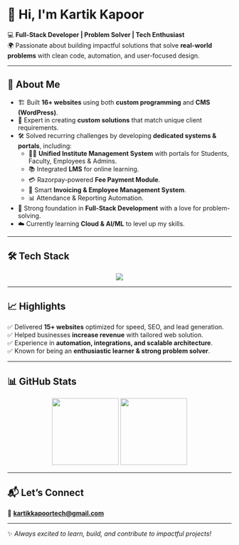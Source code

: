 # 👋 Hi, I'm Kartik Kapoor  

💻 **Full-Stack Developer | Problem Solver | Tech Enthusiast**  
🌍 Passionate about building impactful solutions that solve **real-world problems** with clean code, automation, and user-focused design.  

---

## 🚀 About Me  
- 🏗️ Built **16+ websites** using both **custom programming** and **CMS (WordPress)**.  
- 🎯 Expert in creating **custom solutions** that match unique client requirements.  
- 🛠️ Solved recurring challenges by developing **dedicated systems & portals**, including:  
  - 🧑‍🎓 **Unified Institute Management System** with portals for Students, Faculty, Employees & Admins.  
  - 📚 Integrated **LMS** for online learning.  
  - 💳 Razorpay-powered **Fee Payment Module**.  
  - 🧾 Smart **Invoicing & Employee Management System**.  
  - 📊 Attendance & Reporting Automation.  
- 🌟 Strong foundation in **Full-Stack Development** with a love for problem-solving.  
- ☁️ Currently learning **Cloud & AI/ML** to level up my skills.  

---

## 🛠️ Tech Stack  

<p align="center">  
  <img src="https://skillicons.dev/icons?i=html,css,js,php,python,mysql,wordpress,react,nodejs,git,github" />  
</p>  

---

## 📈 Highlights  
✅ Delivered **15+ websites** optimized for speed, SEO, and lead generation.  
✅ Helped businesses **increase revenue** with tailored web solution.  
✅ Experience in **automation, integrations, and scalable architecture**.  
✅ Known for being an **enthusiastic learner & strong problem solver**.  

---

## 📊 GitHub Stats  

<p align="center">  
  <img src="https://github-readme-stats.vercel.app/api?username=kartikkapoortech&show_icons=true&theme=tokyonight" height="150" />  
<img src="https://github-readme-stats.vercel.app/api/top-langs/?username=kartikkapoortech&layout=compact&theme=tokyonight" height="150" />

</p>  

---

## 📬 Let’s Connect  

📧 **kartikkapoortech@gmail.com**  
 

---

✨ *Always excited to learn, build, and contribute to impactful projects!*  
